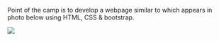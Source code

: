 Point of the camp is to develop a webpage similar to which appears in photo below using HTML, CSS & bootstrap.

![](https://i.imgur.com/DUPmOCi.png)
